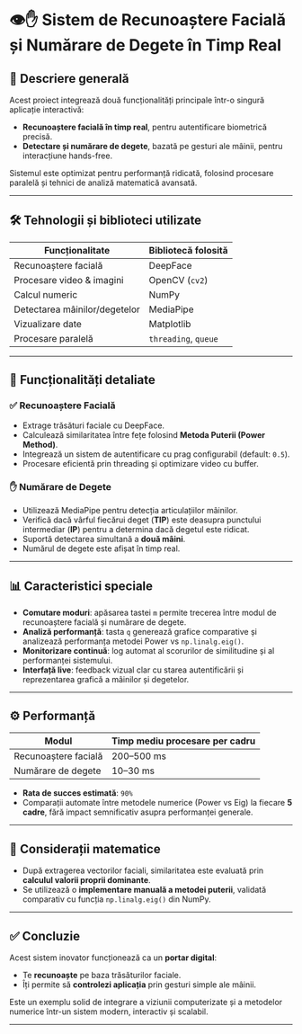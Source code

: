 # 👁️✋ Sistem de Recunoaștere Facială și Numărare de Degete în Timp Real

## 📌 Descriere generală
Acest proiect integrează două funcționalități principale într-o singură aplicație interactivă:

- **Recunoaștere facială în timp real**, pentru autentificare biometrică precisă.
- **Detectare și numărare de degete**, bazată pe gesturi ale mâinii, pentru interacțiune hands-free.

Sistemul este optimizat pentru performanță ridicată, folosind procesare paralelă și tehnici de analiză matematică avansată.

---

## 🛠️ Tehnologii și biblioteci utilizate

| Funcționalitate                  | Bibliotecă folosită      |
|----------------------------------|---------------------------|
| Recunoaștere facială             | DeepFace                 |
| Procesare video & imagini        | OpenCV (`cv2`)           |
| Calcul numeric                   | NumPy                    |
| Detectarea mâinilor/degetelor    | MediaPipe                |
| Vizualizare date                 | Matplotlib               |
| Procesare paralelă               | `threading`, `queue`     |

---

## 🚀 Funcționalități detaliate

### ✅ Recunoaștere Facială
- Extrage trăsături faciale cu DeepFace.
- Calculează similaritatea între fețe folosind **Metoda Puterii (Power Method)**.
- Integrează un sistem de autentificare cu prag configurabil (default: `0.5`).
- Procesare eficientă prin threading și optimizare video cu buffer.

### ✋ Numărare de Degete
- Utilizează MediaPipe pentru detecția articulațiilor mâinilor.
- Verifică dacă vârful fiecărui deget (**TIP**) este deasupra punctului intermediar (**IP**) pentru a determina dacă degetul este ridicat.
- Suportă detectarea simultană a **două mâini**.
- Numărul de degete este afișat în timp real.

---

## 📊 Caracteristici speciale

- **Comutare moduri**: apăsarea tastei `m` permite trecerea între modul de recunoaștere facială și numărare de degete.
- **Analiză performanță**: tasta `q` generează grafice comparative și analizează performanța metodei Power vs `np.linalg.eig()`.
- **Monitorizare continuă**: log automat al scorurilor de similitudine și al performanței sistemului.
- **Interfață live**: feedback vizual clar cu starea autentificării și reprezentarea grafică a mâinilor și degetelor.

---

## ⚙️ Performanță

| Modul                   | Timp mediu procesare per cadru |
|------------------------|-------------------------------|
| Recunoaștere facială   | 200–500 ms                    |
| Numărare de degete     | 10–30 ms                      |

- **Rata de succes estimată**: `90%`
- Comparații automate între metodele numerice (Power vs Eig) la fiecare **5 cadre**, fără impact semnificativ asupra performanței generale.

---

## 📐 Considerații matematice

- După extragerea vectorilor faciali, similaritatea este evaluată prin **calculul valorii proprii dominante**.
- Se utilizează o **implementare manuală a metodei puterii**, validată comparativ cu funcția `np.linalg.eig()` din NumPy.

---

## ✅ Concluzie

Acest sistem inovator funcționează ca un **portar digital**:

- Te **recunoaște** pe baza trăsăturilor faciale.
- Îți permite să **controlezi aplicația** prin gesturi simple ale mâinii.

Este un exemplu solid de integrare a viziunii computerizate și a metodelor numerice într-un sistem modern, interactiv și scalabil.

---



